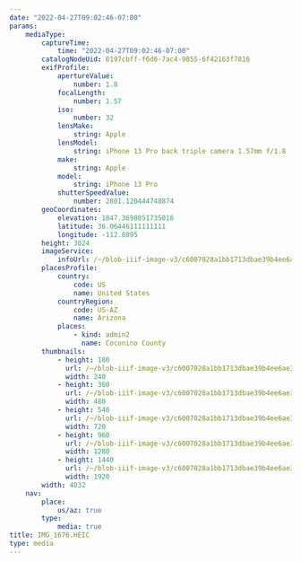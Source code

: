```yaml
---
date: "2022-04-27T09:02:46-07:00"
params:
    mediaType:
        captureTime:
            time: "2022-04-27T09:02:46-07:00"
        catalogNodeUid: 0197cbff-f6d6-7ac4-9855-6f42163f7816
        exifProfile:
            apertureValue:
                number: 1.8
            focalLength:
                number: 1.57
            iso:
                number: 32
            lensMake:
                string: Apple
            lensModel:
                string: iPhone 13 Pro back triple camera 1.57mm f/1.8
            make:
                string: Apple
            model:
                string: iPhone 13 Pro
            shutterSpeedValue:
                number: 2801.120444748874
        geoCoordinates:
            elevation: 1847.3690851735016
            latitude: 36.06446111111111
            longitude: -112.0895
        height: 3024
        imageService:
            infoUrl: /~/blob-iiif-image-v3/c6007028a1bb1713dbae39b4ee6ae33c680bb3e567445e4604e778755156178b/info.json
        placesProfile:
            country:
                code: US
                name: United States
            countryRegion:
                code: US-AZ
                name: Arizona
            places:
                - kind: admin2
                  name: Coconino County
        thumbnails:
            - height: 180
              url: /~/blob-iiif-image-v3/c6007028a1bb1713dbae39b4ee6ae33c680bb3e567445e4604e778755156178b/full/240%2C180/0/default.jpg
              width: 240
            - height: 360
              url: /~/blob-iiif-image-v3/c6007028a1bb1713dbae39b4ee6ae33c680bb3e567445e4604e778755156178b/full/480%2C360/0/default.jpg
              width: 480
            - height: 540
              url: /~/blob-iiif-image-v3/c6007028a1bb1713dbae39b4ee6ae33c680bb3e567445e4604e778755156178b/full/720%2C540/0/default.jpg
              width: 720
            - height: 960
              url: /~/blob-iiif-image-v3/c6007028a1bb1713dbae39b4ee6ae33c680bb3e567445e4604e778755156178b/full/1280%2C960/0/default.jpg
              width: 1280
            - height: 1440
              url: /~/blob-iiif-image-v3/c6007028a1bb1713dbae39b4ee6ae33c680bb3e567445e4604e778755156178b/full/1920%2C1440/0/default.jpg
              width: 1920
        width: 4032
    nav:
        place:
            us/az: true
        type:
            media: true
title: IMG_1676.HEIC
type: media
---
```

